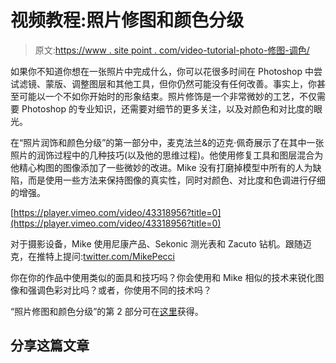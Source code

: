 # 视频教程:照片修图和颜色分级

> 原文:[https://www . site point . com/video-tutorial-photo-修图-调色/](https://www.sitepoint.com/video-tutorial-photo-retouching-and-color-grading/)

如果你不知道你想在一张照片中完成什么，你可以花很多时间在 Photoshop 中尝试滤镜、蒙版、调整图层和其他工具，但你仍然可能没有任何改善。事实上，你甚至可能以一个不如你开始时的形象结束。照片修饰是一个非常微妙的工艺，不仅需要 Photoshop 的专业知识，还需要对细节的更多关注，以及对颜色和对比度的眼光。

在“照片润饰和颜色分级”的第一部分中，麦克法兰&的迈克·佩奇展示了在其中一张照片的润饰过程中的几种技巧(以及他的思维过程)。他使用修复工具和图层混合为他精心构图的图像添加了一些微妙的改进。Mike 没有打磨掉模型中所有的人为缺陷，而是使用一些方法来保持图像的真实性，同时对颜色、对比度和色调进行仔细的增强。

[https://player.vimeo.com/video/43318956?title=0](https://player.vimeo.com/video/43318956?title=0)

对于摄影设备，Mike 使用尼康产品、Sekonic 测光表和 Zacuto 钻机。跟随迈克，在推特上提问:[twitter.com/MikePecci](http://twitter.com/MikePecci)

你在你的作品中使用类似的面具和技巧吗？你会使用和 Mike 相似的技术来锐化图像和强调色彩对比吗？或者，你使用不同的技术吗？

“照片修图和颜色分级”的第 2 部分可在[这里](https://www.sitepoint.com/video-tutorial-photo-retouching-and-color-grading-part-2/ "Video Tutorial: Photo Retouching And Color Grading, Part 2")获得。

## 分享这篇文章